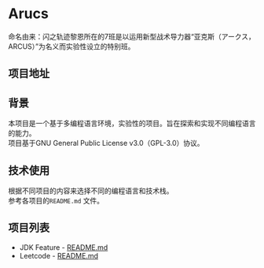 # Arucs
命名由来：闪之轨迹黎恩所在的7班是以运用新型战术导力器“亚克斯（アークス，ARCUS）”为名义而实验性设立的特别班。

## 项目地址


## 背景
本项目是一个基于多编程语言环境，实验性的项目。旨在探索和实现不同编程语言的能力。  
项目基于GNU General Public License v3.0（GPL-3.0）协议。  

## 技术使用
根据不同项目的内容来选择不同的编程语言和技术栈。  
参考各项目的`README.md` 文件。

## 项目列表
- JDK Feature - [README.md](jdk-features/README.md)
- Leetcode - [README.md](leetcode/README.md)